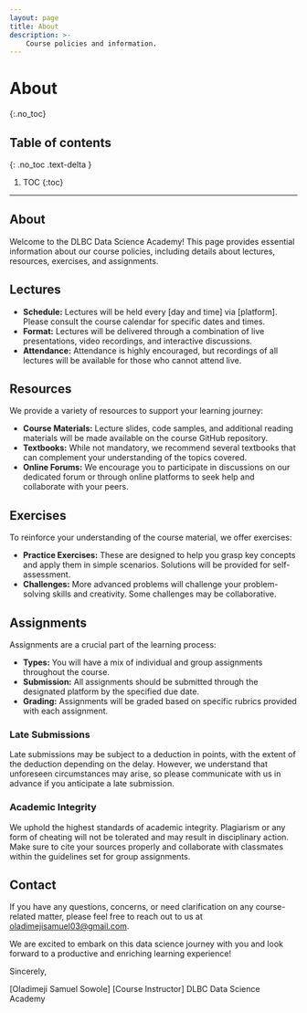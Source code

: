 ```yaml
---
layout: page
title: About
description: >-
    Course policies and information.
---
```


# About
{:.no_toc}

## Table of contents
{: .no_toc .text-delta }

1. TOC
{:toc}

---

## About

Welcome to the DLBC Data Science Academy! This page provides essential information about our course policies, including details about lectures, resources, exercises, and assignments.

## Lectures

- **Schedule:** Lectures will be held every [day and time] via [platform]. Please consult the course calendar for specific dates and times.
- **Format:** Lectures will be delivered through a combination of live presentations, video recordings, and interactive discussions.
- **Attendance:** Attendance is highly encouraged, but recordings of all lectures will be available for those who cannot attend live.

## Resources

We provide a variety of resources to support your learning journey:

- **Course Materials:** Lecture slides, code samples, and additional reading materials will be made available on the course GitHub repository.
- **Textbooks:** While not mandatory, we recommend several textbooks that can complement your understanding of the topics covered.
- **Online Forums:** We encourage you to participate in discussions on our dedicated forum or through online platforms to seek help and collaborate with your peers.

## Exercises

To reinforce your understanding of the course material, we offer exercises:

- **Practice Exercises:** These are designed to help you grasp key concepts and apply them in simple scenarios. Solutions will be provided for self-assessment.
- **Challenges:** More advanced problems will challenge your problem-solving skills and creativity. Some challenges may be collaborative.

## Assignments

Assignments are a crucial part of the learning process:

- **Types:** You will have a mix of individual and group assignments throughout the course.
- **Submission:** All assignments should be submitted through the designated platform by the specified due date.
- **Grading:** Assignments will be graded based on specific rubrics provided with each assignment.

### Late Submissions

Late submissions may be subject to a deduction in points, with the extent of the deduction depending on the delay. However, we understand that unforeseen circumstances may arise, so please communicate with us in advance if you anticipate a late submission.

### Academic Integrity

We uphold the highest standards of academic integrity. Plagiarism or any form of cheating will not be tolerated and may result in disciplinary action. Make sure to cite your sources properly and collaborate with classmates within the guidelines set for group assignments.

## Contact

If you have any questions, concerns, or need clarification on any course-related matter, please feel free to reach out to us at [oladimejisamuel03@gmail.com](mailto:oladimejisamuel03@gmail.com).

We are excited to embark on this data science journey with you and look forward to a productive and enriching learning experience!

Sincerely,

[Oladimeji Samuel Sowole]
[Course Instructor]
DLBC Data Science Academy
